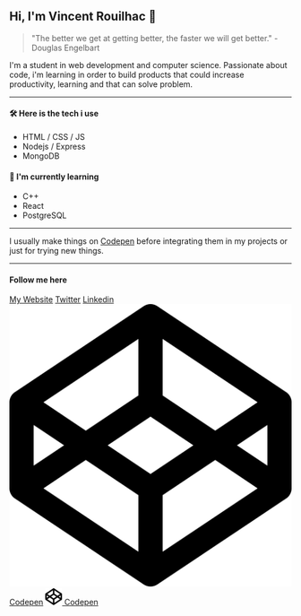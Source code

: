 <!--[![Vincent's Header](https://github.com/Vincent-Projects/Vincent-Projects/blob/main/assets/<BANNER.PNG>)](wwww.vincentrouilhac.com)
// TODO : make a banner with PS
-->

## Hi, I'm Vincent Rouilhac :slightly_smiling_face:

> "The better we get at getting better, the faster we will get better." - Douglas Engelbart

I'm a student in web development and computer science. Passionate about code, i'm learning in order to build products that could increase productivity, learning and that can solve problem.

---

#### :hammer_and_wrench: Here is the tech i use

-   HTML / CSS / JS
-   Nodejs / Express
-   MongoDB

#### :brain: I'm currently learning

-   C++
-   React
-   PostgreSQL

---

I usually make things on [Codepen](https://codepen.io/crysyrood) before integrating them in my projects or just for trying new things.

---

#### Follow me here

[My Website](www.vincentrouilhac.com)
[Twitter](https://twitter.com/home)
[Linkedin](https://www.linkedin.com/in/vincent-rouilhac-380b501b9/)
[![Codepen](https://github.com/Vincent-Projects/Vincent-Projects/blob/main/assets/icons/codepen-brands.svg?s=50) Codepen](https://codepen.io/crysyrood)
<a href="">
<img src="https://github.com/Vincent-Projects/Vincent-Projects/blob/main/assets/icons/codepen-brands.svg" width="30" height="30"> Codepen
</a>

<!--
**Vincent-Projects/Vincent-Projects** is a ✨ _special_ ✨ repository because its `README.md` (this file) appears on your GitHub profile.

Here are some ideas to get you started:

- 🔭 I’m currently working on ...
- 🌱 I’m currently learning ...
- 👯 I’m looking to collaborate on ...
- 🤔 I’m looking for help with ...
- 💬 Ask me about ...
- 📫 How to reach me: ...
- 😄 Pronouns: ...
- ⚡ Fun fact: ...
-->
